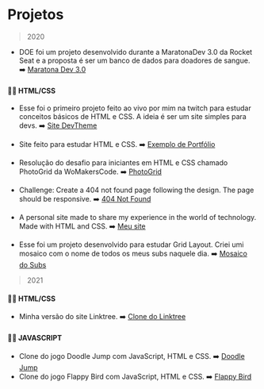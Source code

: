 # Projetos

> 2020

- DOE foi um projeto desenvolvido durante a MaratonaDev 3.0 da Rocket Seat e a proposta é ser um banco de dados para doadores de sangue. ➡️ [Maratona Dev 3.0](https://github.com/levxyca/doe-maratonadev3.0)

#### 👨‍💻 HTML/CSS

- Esse foi o primeiro projeto feito ao vivo por mim na twitch para estudar conceitos básicos de HTML e CSS. A ideia é ser um site simples para devs. ➡️ [Site DevTheme](https://github.com/levxyca/simple-devsite)

- Site feito para estudar HTML e CSS. ➡️ [Exemplo de Portfólio](https://github.com/levxyca/site-porfolio)

- Resolução do desafio para iniciantes em HTML e CSS chamado PhotoGrid da WoMakersCode. ➡️ [PhotoGrid](https://github.com/levxyca/photogrid)

- Challenge: Create a 404 not found page following the design. The page should be responsive. ➡️ [404 Not Found](https://github.com/levxyca/404-not-found)

- A personal site made to share my experience in the world of technology. Made with HTML and CSS. ➡️ [Meu site](https://github.com/levxyca/levxyca.github.io)

- Esse foi um projeto desenvolvido para estudar Grid Layout. Criei umi mosaico com o nome de todos os meus subs naquele dia. ➡️ [
Mosaico do Subs](https://github.com/levxyca/mosaico-subs)

> 2021

#### 👨‍💻 HTML/CSS

- Minha versão do site Linktree. ➡️ [Clone do Linktree](https://github.com/levxyca/my-linktree)

#### 👨‍💻 JAVASCRIPT

- Clone do jogo Doodle Jump com JavaScript, HTML e CSS. ➡️ [Doodle Jump](https://github.com/levxyca/doodle-jump)
- Clone do jogo Flappy Bird com JavaScript, HTML e CSS. ➡️ [Flappy Bird](https://github.com/levxyca/flappy-bird)
